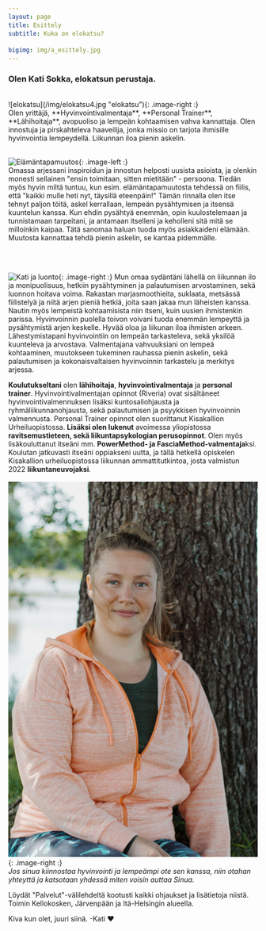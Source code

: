 ```yaml
---
layout: page
title: Esittely
subtitle: Kuka on elokatsu?

bigimg: img/a_esittely.jpg
---
```


<h3> <span class='notbold'> Olen </span>Kati Sokka, elokatsun <span class='notbold'> perustaja. </span></h3>
<br/>
![elokatsu](/img/elokatsu4.jpg "elokatsu"){: .image-right :}
<br/>
Olen yrittäjä, **Hyvinvointivalmentaja**, **Personal Trainer**, **Lähihoitaja**, avopuoliso ja lempeän kohtaamisen vahva kannattaja. Olen innostuja ja pirskahteleva haaveilija, jonka missio on tarjota ihmisille hyvinvointia lempeydellä. Liikunnan iloa pienin askelin.  
<br/><br/>

![Elämäntapamuutos](/img/eloisakeho3.jpg "Elämäntapamuutos"){: .image-left :}
<br/>
Omassa arjessani inspiroidun ja innostun helposti uusista asioista, ja olenkin monesti sellainen "ensin toimitaan, sitten mietitään" - persoona. Tiedän myös hyvin miltä tuntuu, kun esim. elämäntapamuutosta tehdessä on fiilis, että "kaikki mulle heti nyt, täysillä eteenpäin!"
Tämän rinnalla olen itse tehnyt paljon töitä, askel kerrallaan, lempeän pysähtymisen ja itsensä kuuntelun kanssa. Kun ehdin pysähtyä enemmän, opin kuulostelemaan ja tunnistamaan tarpeitani, ja antamaan itselleni ja keholleni sitä mitä se milloinkin kaipaa. Tätä sanomaa haluan tuoda myös asiakkaideni elämään. Muutosta kannattaa tehdä pienin askelin, se kantaa pidemmälle.

<br/><br/>

![Kati ja luonto](/img/elokatsu_luonto.jpg "Kati ja luonto"){: .image-right :}
Mun omaa sydäntäni lähellä on liikunnan ilo ja monipuolisuus, hetkiin pysähtyminen ja palautumisen arvostaminen, sekä luonnon hoitava voima.
Rakastan marjasmoothieita, suklaata, metsässä fiilistelyä ja niitä arjen pieniä hetkiä, joita saan jakaa mun läheisten kanssa. Nautin myös lempeistä kohtaamisista niin itseni, kuin uusien ihmistenkin parissa.
Hyvinvoinnin puolella toivon voivani tuoda enemmän lempeyttä ja pysähtymistä arjen keskelle. Hyvää oloa ja liikunan iloa ihmisten arkeen.  
Lähestymistapani hyvinvointiin on lempeän tarkasteleva, sekä yksilöä kuunteleva ja arvostava. Valmentajana vahvuuksiani on lempeä kohtaaminen, muutokseen tukeminen rauhassa pienin askelin, sekä palautumisen ja kokonaisvaltaisen hyvinvoinnin tarkastelu ja  merkitys arjessa.


**Koulutukseltani** olen **lähihoitaja**, **hyvinvointivalmentaja** ja **personal trainer**. Hyvinvointivalmentajan opinnot (Riveria) ovat sisältäneet hyvinvointivalmennuksen lisäksi kuntosaliohjausta ja ryhmäliikunnanohjausta, sekä palautumisen ja psyykkisen hyvinvoinnin valmennusta. Personal Trainer opinnot olen suorittanut Kisakallion Urheiluopistossa.
**Lisäksi olen lukenut** avoimessa yliopistossa **ravitsemustieteen, sekä liikuntapsykologian perusopinnot**. Olen myös lisäkouluttanut itseäni mm. **PowerMethod- ja FasciaMethod-valmentaja**ksi. Koulutan jatkuvasti itseäni oppiakseni uutta, ja tällä hetkellä opiskelen Kisakallion urheiluopistossa liikunnan ammattitutkintoa, josta valmistun 2022 **liikuntaneuvojaksi**.
<br>
<br>
![Valmentaja](/img/valmentajasi.jpg "Valmentaja"){: .image-right :}
<br>
*Jos sinua kiinnostaa hyvinvointi ja lempeämpi ote sen kanssa, niin otahan yhteyttä ja katsotaan yhdessä miten voisin auttaa Sinua.*

Löydät "Palvelut"-välilehdeltä kootusti kaikki ohjaukset ja lisätietoja niistä. Toimin Kellokosken, Järvenpään ja Itä-Helsingin alueella.

Kiva kun olet, juuri siinä. -Kati ❤️